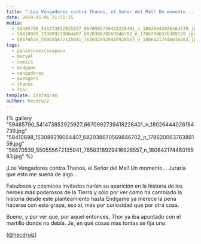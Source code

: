 ```yaml
---
title: "¡Los Vengadores contra Thanos, el Señor del Mal! Un momento... Juraría que esto me suena de algo"
date: 2019-05-06 21:51:15
media: 
  - 59485790_541473852925927_6670992739418228401_n_18026444026164739.jpg
  - 58410898_153089219064407_682038670569846702_n_17862006376389159.jpg
  - 58670539_550555672135941_7650318929416928557_n_18064217446016583.jpg
tags: 
  - paninicomicsespana
  - marvel
  - comics
  - endgame
  - vengadores
  - avengers
  - thanos
  - thor
template: instagram
author: hecdruiz
---
```


{% gallery "59485790_541473852925927_6670992739418228401_n_18026444026164739.jpg" "58410898_153089219064407_682038670569846702_n_17862006376389159.jpg" "58670539_550555672135941_7650318929416928557_n_18064217446016583.jpg" %}

¡Los Vengadores contra Thanos, el Señor del Mal! Un momento... Juraría que esto me suena de algo...

Fabulosos y cósmicos invitados harían su aparición en la historia de los héroes más poderosos de la Tierra y sólo por ver como ha cambiado la historia desde este planteamiento hasta Endgame ya merece la pena hacerse con esta grapa, eso sí, más por curiosidad que por otra cosa.

Bueno, y por ver que, por aquel entonces, Thor ya iba apuntado con el martillo donde no debía. Je, en qué cosas mas tontas se fija uno.

([@hecdruiz](https://instagram.com/hecdruiz))
